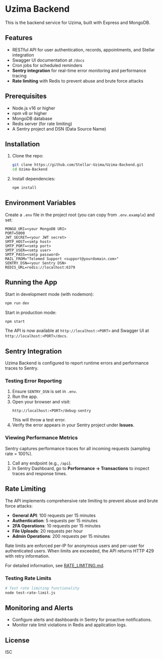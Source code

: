 # Uzima Backend

This is the backend service for Uzima, built with Express and MongoDB.

## Features
- RESTful API for user authentication, records, appointments, and Stellar integration
- Swagger UI documentation at `/docs`
- Cron jobs for scheduled reminders
- **Sentry integration** for real-time error monitoring and performance tracing
- **Rate limiting** with Redis to prevent abuse and brute force attacks

## Prerequisites
- Node.js v16 or higher
- npm v8 or higher
- MongoDB database
- Redis server (for rate limiting)
- A Sentry project and DSN (Data Source Name)

## Installation
1. Clone the repo:
   ```bash
   git clone https://github.com/Stellar-Uzima/Uzima-Backend.git
   cd Uzima-Backend
   ```
2. Install dependencies:
   ```bash
   npm install
   ```

## Environment Variables
Create a `.env` file in the project root (you can copy from `.env.example`) and set:

```dotenv
MONGO_URI=<your MongoDB URI>
PORT=5000
JWT_SECRET=<your JWT secret>
SMTP_HOST=<smtp host>
SMTP_PORT=<smtp port>
SMTP_USER=<smtp user>
SMTP_PASS=<smtp password>
MAIL_FROM="Telemed Support <support@yourdomain.com>"
SENTRY_DSN=<your Sentry DSN>
REDIS_URL=redis://localhost:6379
```

## Running the App
Start in development mode (with nodemon):
```bash
npm run dev
```
Start in production mode:
```bash
npm start
```
The API is now available at `http://localhost:<PORT>` and Swagger UI at `http://localhost:<PORT>/docs`.

## Sentry Integration
Uzima Backend is configured to report runtime errors and performance traces to Sentry.

### Testing Error Reporting
1. Ensure `SENTRY_DSN` is set in `.env`.
2. Run the app.
3. Open your browser and visit:
   ```
   http://localhost:<PORT>/debug-sentry
   ```
   This will throw a test error.
4. Verify the error appears in your Sentry project under **Issues**.

### Viewing Performance Metrics
Sentry captures performance traces for all incoming requests (sampling rate = 100%).
1. Call any endpoint (e.g., `/api`).
2. In Sentry Dashboard, go to **Performance → Transactions** to inspect traces and response times.

## Rate Limiting

The API implements comprehensive rate limiting to prevent abuse and brute force attacks:

- **General API**: 100 requests per 15 minutes
- **Authentication**: 5 requests per 15 minutes  
- **2FA Operations**: 10 requests per 15 minutes
- **File Uploads**: 20 requests per hour
- **Admin Operations**: 200 requests per 15 minutes

Rate limits are enforced per-IP for anonymous users and per-user for authenticated users. When limits are exceeded, the API returns HTTP 429 with retry information.

For detailed information, see [RATE_LIMITING.md](./RATE_LIMITING.md).

### Testing Rate Limits

```bash
# Test rate limiting functionality
node test-rate-limit.js
```

## Monitoring and Alerts
- Configure alerts and dashboards in Sentry for proactive notifications.
- Monitor rate limit violations in Redis and application logs.

## License
ISC

